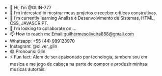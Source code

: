 - 👋 Hi, I’m @GLIN-777
- 👀 I’m interested in mostrar meus projetos e receber criticas construtivas.
- 🌱 I’m currently learning Analise e Desenvolvimento de Sistemas, HTML, CSS, JAVASCRIPT.
- 💞️ I’m looking to collaborate on ...
- 📫 How to reach me Email:guilhermesoliveira888@gmail.com
- Whatsapp: +55 (44) 999123970
- Instagram: @oliver_glin
- 😄 Pronouns: Glin
- ⚡ Fun fact: Alem de ser apaixonado por tecnologia, tambem sou em musica e me jogo de cabeça na parte de compor e produzir minhas musicas autorais. 

<!---
GLIN-777/GLIN-777 is a ✨ special ✨ repository because its `README.md` (this file) appears on your GitHub profile.
You can click the Preview link to take a look at your changes.
--->
